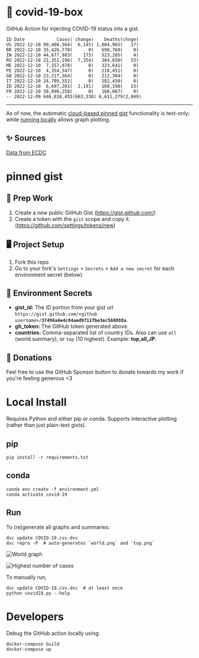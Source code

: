 # 🏥 covid-19-box

GitHub Action for injecting COVID-19 status into a gist.

```
ID Date            Cases( change)    Deaths(chnge)
US 2022-12-10 99,408,564(  6,145) 1,084,965(   17)
BR 2022-12-10 35,426,770(      0)   690,760(    0)
IN 2022-12-10 44,677,983(    173)   523,285(    4)
RU 2022-12-10 21,351,196(  7,354)   384,650(   53)
ME 2022-12-10  7,157,878(      0)   323,641(    0)
PE 2022-12-10  4,354,547(      0)   218,451(    0)
GB 2022-12-10 23,217,364(      0)   212,304(    0)
IT 2022-12-10 24,709,552(      0)   182,450(    0)
ID 2022-12-10  6,697,201(  2,191)   160,198(   23)
FR 2022-12-10 38,890,258(      0)   160,067(    0)
-- 2022-12-09 646,816,455(663,338) 6,611,279(2,049)
```

---

As of now, the automatic [cloud-based pinned gist](#pinned-gist) functionality is text-only;
while [running locally](#local-install) allows graph plotting.

## ✨ Sources

[Data from ECDC](https://www.ecdc.europa.eu/en/publications-data/download-todays-data-geographic-distribution-covid-19-cases-worldwide)

# pinned gist

## 🎒 Prep Work
1. Create a new public GitHub Gist (https://gist.github.com/)
1. Create a token with the `gist` scope and copy it. (https://github.com/settings/tokens/new)

## 🖥 Project Setup
1. Fork this repo
1. Go to your fork's `Settings` > `Secrets` > `Add a new secret` for each environment secret (below)

## 🤫 Environment Secrets
- **gist_id:** The ID portion from your gist url `https://gist.github.com/<github username>/`**`37496a4e4c84aed9711fbe3ec560888a`**.
- **gh_token:** The GitHub token generated above.
- **countries:** Comma-separated list of country IDs. Also can use `all` (world summary), or `top` (10 highest). Example: **top,all,JP**.

## 💸 Donations

Feel free to use the GitHub Sponsor button to donate towards my work if you're feeling generous <3

# Local Install

Requires Python and either pip or conda. Supports interactive plotting (rather than just plain-text gists).

## pip

```
pip install -r requirements.txt
```

## conda

```
conda env create -f environment.yml
conda activate covid-19
```

## Run

To (re)generate all graphs and summaries:

```
dvc update COVID-19.csv.dvc
dvc repro -P  # auto-generates `world.png` and `top.png`
```

![World graph](world.png)

![Highest number of cases](top.png)

To manually run,

```
dvc update COVID-19.csv.dvc  # at least once
python covid19.py --help
```

# Developers

Debug the GitHub action locally using:

```
docker-compose build
docker-compose up
```
